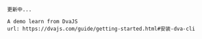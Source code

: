 ####
	更新中...

	A demo learn from DvaJS
	url: https://dvajs.com/guide/getting-started.html#安装-dva-cli